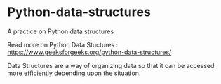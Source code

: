 # Python-data-structures

A  practice on Python data structures

Read more on Python Data Stuctures : https://www.geeksforgeeks.org/python-data-structures/

Data Structures are a way of organizing data so that it can be accessed more efficiently depending upon the situation.
